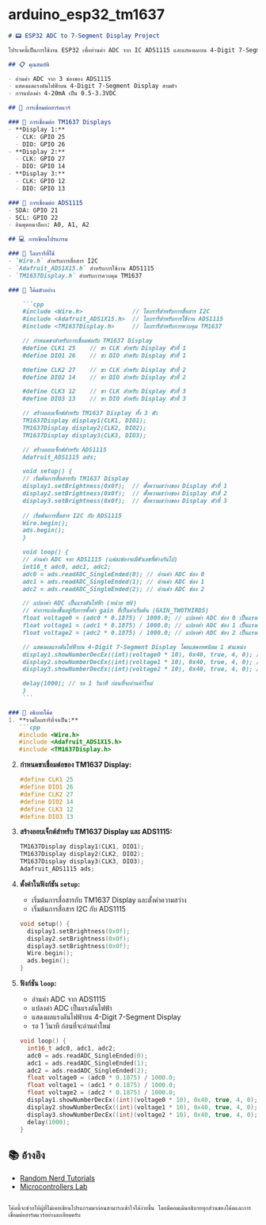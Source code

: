 # arduino_esp32_tm1637
 
```markdown
# 📟 ESP32 ADC to 7-Segment Display Project

โปรเจคนี้เป็นการใช้งาน ESP32 เพื่ออ่านค่า ADC จาก IC ADS1115 และแสดงผลบน 4-Digit 7-Segment Displays ที่ควบคุมผ่าน IC TM1637

## 📋 คุณสมบัติ

- อ่านค่า ADC จาก 3 ช่องของ ADS1115
- แสดงผลแรงดันไฟฟ้าบน 4-Digit 7-Segment Display สามตัว
- การแปลงค่า 4-20mA เป็น 0.5-3.3VDC

## 📁 การเชื่อมต่อฮาร์ดแวร์

### 📌 การเชื่อมต่อ TM1637 Displays
- **Display 1:**
  - CLK: GPIO 25
  - DIO: GPIO 26
- **Display 2:**
  - CLK: GPIO 27
  - DIO: GPIO 14
- **Display 3:**
  - CLK: GPIO 12
  - DIO: GPIO 13

### 📌 การเชื่อมต่อ ADS1115
- SDA: GPIO 21
- SCL: GPIO 22
- อินพุตอนาล็อก: A0, A1, A2

## 💻 การเขียนโปรแกรม

### 🧩 ไลบรารีที่ใช้
- `Wire.h` สำหรับการสื่อสาร I2C
- `Adafruit_ADS1X15.h` สำหรับการใช้งาน ADS1115
- `TM1637Display.h` สำหรับการควบคุม TM1637

### 🔧 โค้ดตัวอย่าง

    ```cpp
    #include <Wire.h>              // ไลบรารีสำหรับการสื่อสาร I2C
    #include <Adafruit_ADS1X15.h>  // ไลบรารีสำหรับการใช้งาน ADS1115
    #include <TM1637Display.h>     // ไลบรารีสำหรับการควบคุม TM1637

    // กำหนดขาสำหรับการเชื่อมต่อกับ TM1637 Display
    #define CLK1 25    // ขา CLK สำหรับ Display ตัวที่ 1
    #define DIO1 26    // ขา DIO สำหรับ Display ตัวที่ 1

    #define CLK2 27    // ขา CLK สำหรับ Display ตัวที่ 2
    #define DIO2 14    // ขา DIO สำหรับ Display ตัวที่ 2

    #define CLK3 12    // ขา CLK สำหรับ Display ตัวที่ 3
    #define DIO3 13    // ขา DIO สำหรับ Display ตัวที่ 3

    // สร้างออบเจ็กต์สำหรับ TM1637 Display ทั้ง 3 ตัว
    TM1637Display display1(CLK1, DIO1);
    TM1637Display display2(CLK2, DIO2);
    TM1637Display display3(CLK3, DIO3);

    // สร้างออบเจ็กต์สำหรับ ADS1115
    Adafruit_ADS1115 ads;

    void setup() {
    // เริ่มต้นการสื่อสารกับ TM1637 Display
    display1.setBrightness(0x0f);  // ตั้งความสว่างของ Display ตัวที่ 1
    display2.setBrightness(0x0f);  // ตั้งความสว่างของ Display ตัวที่ 2
    display3.setBrightness(0x0f);  // ตั้งความสว่างของ Display ตัวที่ 3
    
    // เริ่มต้นการสื่อสาร I2C กับ ADS1115
    Wire.begin();
    ads.begin();
    }

    void loop() {
    // อ่านค่า ADC จาก ADS1115 (แต่ละช่องจะมีตัวเลขที่ต่างกันไป)
    int16_t adc0, adc1, adc2;
    adc0 = ads.readADC_SingleEnded(0); // อ่านค่า ADC ช่อง 0
    adc1 = ads.readADC_SingleEnded(1); // อ่านค่า ADC ช่อง 1
    adc2 = ads.readADC_SingleEnded(2); // อ่านค่า ADC ช่อง 2

    // แปลงค่า ADC เป็นแรงดันไฟฟ้า (หน่วย mV)
    // ค่าการแปลงขึ้นอยู่กับการตั้งค่า gain ที่เป็นค่าเริ่มต้น (GAIN_TWOTHIRDS)
    float voltage0 = (adc0 * 0.1875) / 1000.0; // แปลงค่า ADC ช่อง 0 เป็นแรงดัน
    float voltage1 = (adc1 * 0.1875) / 1000.0; // แปลงค่า ADC ช่อง 1 เป็นแรงดัน
    float voltage2 = (adc2 * 0.1875) / 1000.0; // แปลงค่า ADC ช่อง 2 เป็นแรงดัน

    // แสดงผลแรงดันไฟฟ้าบน 4-Digit 7-Segment Display โดยแสดงทศนิยม 1 ตำแหน่ง
    display1.showNumberDecEx((int)(voltage0 * 10), 0x40, true, 4, 0); // แสดงแรงดันที่ Display ตัวที่ 1
    display2.showNumberDecEx((int)(voltage1 * 10), 0x40, true, 4, 0); // แสดงแรงดันที่ Display ตัวที่ 2
    display3.showNumberDecEx((int)(voltage2 * 10), 0x40, true, 4, 0); // แสดงแรงดันที่ Display ตัวที่ 3

    delay(1000); // รอ 1 วินาที ก่อนที่จะอ่านค่าใหม่
    }
    ```

### 📝 อธิบายโค้ด
1. **รวมไลบรารีที่จำเป็น:**
   ```cpp
   #include <Wire.h>
   #include <Adafruit_ADS1X15.h>
   #include <TM1637Display.h>
   ```

2. **กำหนดขาเชื่อมต่อของ TM1637 Display:**
   ```cpp
   #define CLK1 25
   #define DIO1 26
   #define CLK2 27
   #define DIO2 14
   #define CLK3 12
   #define DIO3 13
   ```

3. **สร้างออบเจ็กต์สำหรับ TM1637 Display และ ADS1115:**
   ```cpp
   TM1637Display display1(CLK1, DIO1);
   TM1637Display display2(CLK2, DIO2);
   TM1637Display display3(CLK3, DIO3);
   Adafruit_ADS1115 ads;
   ```

4. **ตั้งค่าในฟังก์ชัน `setup`:**
   - เริ่มต้นการสื่อสารกับ TM1637 Display และตั้งค่าความสว่าง
   - เริ่มต้นการสื่อสาร I2C กับ ADS1115
   ```cpp
   void setup() {
     display1.setBrightness(0x0f);
     display2.setBrightness(0x0f);
     display3.setBrightness(0x0f);
     Wire.begin();
     ads.begin();
   }
   ```

5. **ฟังก์ชัน `loop`:**
   - อ่านค่า ADC จาก ADS1115
   - แปลงค่า ADC เป็นแรงดันไฟฟ้า
   - แสดงผลแรงดันไฟฟ้าบน 4-Digit 7-Segment Display
   - รอ 1 วินาที ก่อนที่จะอ่านค่าใหม่
   ```cpp
   void loop() {
     int16_t adc0, adc1, adc2;
     adc0 = ads.readADC_SingleEnded(0);
     adc1 = ads.readADC_SingleEnded(1);
     adc2 = ads.readADC_SingleEnded(2);
     float voltage0 = (adc0 * 0.1875) / 1000.0;
     float voltage1 = (adc1 * 0.1875) / 1000.0;
     float voltage2 = (adc2 * 0.1875) / 1000.0;
     display1.showNumberDecEx((int)(voltage0 * 10), 0x40, true, 4, 0);
     display2.showNumberDecEx((int)(voltage1 * 10), 0x40, true, 4, 0);
     display3.showNumberDecEx((int)(voltage2 * 10), 0x40, true, 4, 0);
     delay(1000);
   }
   ```

## 📚 อ้างอิง
- [Random Nerd Tutorials](https://randomnerdtutorials.com/esp32-pinout-reference/)
- [Microcontrollers Lab](https://microcontrollerslab.com/esp32-pinout-gpio/)

```

โค้ดนี้จะช่วยให้ผู้ที่ไม่เคยเขียนโปรแกรมมาก่อนสามารถเข้าใจได้ง่ายขึ้น โดยมีคอมเม้นอธิบายทุกส่วนของโค้ดและการเชื่อมต่อฮาร์ดแวร์อย่างละเอียดครับ